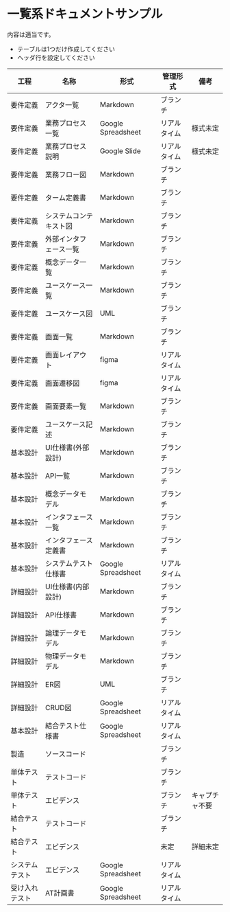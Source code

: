 # 一覧系ドキュメントサンプル
<link rel="stylesheet" href="https://takayanag-i.github.io/working-in-progress/lib/filter.css">

内容は適当です。
- テーブルは1つだけ作成してください
- ヘッダ行を設定してください

| 工程     | 名称                   | 形式          | 管理形式  | 備考                 |
|---------|----------------------|--------------|-----------|---------------------|
| 要件定義  | アクタ一覧             | Markdown     | ブランチ     |                     |
| 要件定義  | 業務プロセス一覧         | Google Spreadsheet  | リアルタイム  | 様式未定        |
| 要件定義  | 業務プロセス説明         | Google Slide   | リアルタイム     | 様式未定          |
| 要件定義  | 業務フロー図            | Markdown     | ブランチ     |                     |
| 要件定義  | ターム定義書           | Markdown     | ブランチ     |                     |
| 要件定義  | システムコンテキスト図    | Markdown     | ブランチ     |                     |
| 要件定義  | 外部インタフェース一覧    | Markdown     | ブランチ     |                     |
| 要件定義  | 概念データ一覧          | Markdown     | ブランチ     |                     |
| 要件定義  | ユースケース一覧         | Markdown     | ブランチ     |                     |
| 要件定義  | ユースケース図          | UML          | ブランチ     |                     |
| 要件定義  | 画面一覧               | Markdown     | ブランチ     |                     |
| 要件定義  | 画面レイアウト          | figma       | リアルタイム     |                     |
| 要件定義  | 画面遷移図             | figma        | リアルタイム     |                     |
| 要件定義  | 画面要素一覧           | Markdown     | ブランチ     |                     |
| 要件定義  | ユースケース記述        | Markdown     | ブランチ     |                     |
| 基本設計  | UI仕様書(外部設計)      | Markdown     | ブランチ     |                     |
| 基本設計  | API一覧              | Markdown     | ブランチ     |                     |
| 基本設計  | 概念データモデル        | Markdown     | ブランチ     |                     |
| 基本設計  | インタフェース一覧      | Markdown     | ブランチ     |                     |
| 基本設計  | インタフェース定義書    | Markdown     | ブランチ     |                     |
| 基本設計  | システムテスト仕様書    | Google Spreadsheet  | リアルタイム     |            |
| 詳細設計  | UI仕様書(内部設計)     | Markdown     | ブランチ     |                     |
| 詳細設計  | API仕様書            | Markdown     | ブランチ     |                     |
| 詳細設計  | 論理データモデル        | Markdown     | ブランチ     |                     |
| 詳細設計  | 物理データモデル        | Markdown     | ブランチ     |                     |
| 詳細設計  | ER図                | UML          | ブランチ     |                     |
| 詳細設計  | CRUD図              | Google Spreadsheet  | リアルタイム     |            |
| 基本設計  | 結合テスト仕様書       | Google Spreadsheet  | リアルタイム     |            |
| 製造     | ソースコード           |             | ブランチ     |                     |
| 単体テスト | テストコード           |             | ブランチ     |                     |
| 単体テスト | エビデンス            |             | ブランチ     | キャプチャ不要          |
| 結合テスト | テストコード           |             | ブランチ     |                    |
| 結合テスト | エビデンス            |             | 未定        | 詳細未定             |
| システムテスト | エビデンス         | Google Spreadsheet  | リアルタイム     |          |
| 受け入れテスト | AT計画書         | Google Spreadsheet  | リアルタイム     |          |


<script src="https://takayanag-i.github.io/working-in-progress/lib/filter.js"></script>